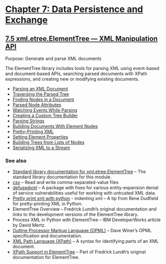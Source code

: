 # [Chapter 7: Data Persistence and Exchange](https://pymotw.com/3/persistence.html)

## [7.5 xml.etree.ElementTree — XML Manipulation API](https://pymotw.com/3/xml.etree.ElementTree/index.html)

Purpose:	Generate and parse XML documents

The ElementTree library includes tools for parsing XML using event-based and document-based APIs, searching parsed documents with XPath expressions, and creating new or modifying existing documents.

* [Parsing an XML Document](https://pymotw.com/3/xml.etree.ElementTree/parse.html)
* [Traversing the Parsed Tree](https://pymotw.com/3/xml.etree.ElementTree/parse.html#traversing-the-parsed-tree)
* [Finding Nodes in a Document](https://pymotw.com/3/xml.etree.ElementTree/parse.html#finding-nodes-in-a-document)
* [Parsed Node Attributes](https://pymotw.com/3/xml.etree.ElementTree/parse.html#parsed-node-attributes)
* [Watching Events While Parsing](https://pymotw.com/3/xml.etree.ElementTree/parse.html#watching-events-while-parsing)
* [Creating a Custom Tree Builder](https://pymotw.com/3/xml.etree.ElementTree/parse.html#creating-a-custom-tree-builder)
* [Parsing Strings](https://pymotw.com/3/xml.etree.ElementTree/parse.html#parsing-strings)
* [Building Documents With Element Nodes](https://pymotw.com/3/xml.etree.ElementTree/create.html)
* [Pretty-Printing XML](https://pymotw.com/3/xml.etree.ElementTree/create.html#pretty-printing-xml)
* [Setting Element Properties](https://pymotw.com/3/xml.etree.ElementTree/create.html#setting-element-properties)
* [Building Trees from Lists of Nodes](https://pymotw.com/3/xml.etree.ElementTree/create.html#building-trees-from-lists-of-nodes)
* [Serializing XML to a Stream](https://pymotw.com/3/xml.etree.ElementTree/create.html#serializing-xml-to-a-stream)

### See also

* [Standard library documentation for xml.etree.ElementTree](https://docs.python.org/3/library/xml.etree.elementtree.html) – The standard library documentation for this module.
* [csv](https://pymotw.com/3/csv/index.html) – Read and write comma-separated-value files
* [defusedxml](https://pypi.org/project/defusedxml/) – A package with fixes for various entity-expansion denial of service vulnerabilities useful for working with untrusted XML data.
* [Pretty print xml with python](https://renesd.blogspot.com/2007/05/pretty-print-xml-with-python.html) - indenting xml – A tip from Rene Dudfield for pretty-printing XML in Python.
* ElementTree Overview – Fredrick Lundh’s original documentation and links to the development versions of the ElementTree library.
* Process XML in Python with ElementTree – IBM DeveloperWorks article by David Mertz.
* [Outline Processor Markup Language (OPML)](https://opml.org/spec2.opml) – Dave Winer’s OPML specification and documentation.
* [XML Path Language (XPath)](https://www.w3.org/TR/xpath/) – A syntax for identifying parts of an XML document.
* [XPath Support in ElementTree](https://docs.python.org/3/library/xml.etree.elementtree.html#xpath-support) – Part of Fredrick Lundh’s original documentation for ElementTree.